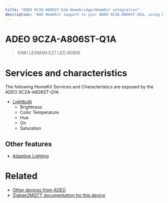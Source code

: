 ```yaml
---
title: "ADEO 9CZA-A806ST-Q1A Homebridge/HomeKit integration"
description: "Add HomeKit support to your ADEO 9CZA-A806ST-Q1A, using Homebridge, Zigbee2MQTT and homebridge-z2m."
---
```

<!---
This file has been GENERATED using src/docgen/docgen.ts
DO NOT EDIT THIS FILE MANUALLY!
-->
# ADEO 9CZA-A806ST-Q1A
> ENKI LEXMAN E27 LED RGBW


# Services and characteristics
The following HomeKit Services and Characteristics are exposed by
the ADEO 9CZA-A806ST-Q1A

* [Lightbulb](../../light.md)
  * Brightness
  * Color Temperature
  * Hue
  * On
  * Saturation


## Other features
* [Adaptive Lighting](../../light.md)


# Related
* [Other devices from ADEO](../index.md#adeo)
* [Zigbee2MQTT documentation for this device](https://www.zigbee2mqtt.io/devices/9CZA-A806ST-Q1A.html)